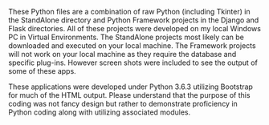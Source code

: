 These Python files are a combination of raw Python (including Tkinter) in the StandAlone directory and Python Framework projects in the Django and Flask directories.  All of these projects were developed on my local Windows PC in Virtual Environments.  The StandAlone projects most likely can be downloaded and executed on your local machine.  The Framework projects will not work on your local machine as they require the database and specific plug-ins.  However screen shots were included to see the output of some of these apps.

These applications were developed under Python 3.6.3 utilizing Bootstrap for much of the HTML output.  Please understand that the purpose of this coding was not fancy design but rather to demonstrate proficiency in Python coding along with utilizing associated modules.

